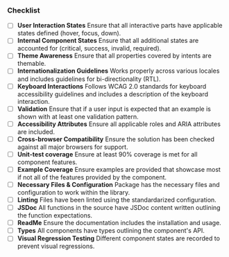 ### Checklist

* [ ] **User Interaction States** Ensure that all interactive parts have applicable states defined (hover, focus, down).
* [ ] **Internal Component States** Ensure that all additional states are accounted for (critical, success, invalid, required).
* [ ] **Theme Awareness** Ensure that all properties covered by intents are themable.
* [ ] **Internationalization Guidelines** Works properly across various locales and includes guidelines for bi-directionality (RTL).
* [ ] **Keyboard Interactions** Follows WCAG 2.0 standards for keyboard accessibility guidelines and includes a description of the keyboard interaction.
* [ ] **Validation** Ensure that if a user input is expected that an example is shown with at least one validation pattern.
* [ ] **Accessibility Attributes** Ensure all applicable roles and ARIA attributes are included.
* [ ] **Cross-browser Compatibility** Ensure the solution has been checked against all major browsers for support.
* [ ] **Unit-test coverage** Ensure at least 90% coverage is met for all component features.
* [ ] **Example Coverage** Ensure examples are provided that showcase most if not all of the features provided by the component.
* [ ] **Necessary Files & Configuration** Package has the necessary files and configuration to work within the library.
* [ ] **Linting** Files have been linted using the standardarized configuration.
* [ ] **JSDoc** All functions in the source have JSDoc content written outlining the function expectations.
* [ ] **ReadMe** Ensure the documentation includes the installation and usage.
* [ ] **Types** All components have types outlining the component's API.
* [ ] **Visual Regression Testing** Different component states are recorded to prevent visual regressions.

